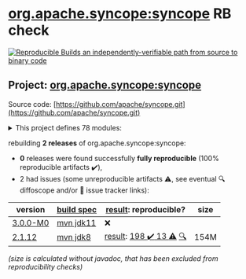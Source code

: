 [org.apache.syncope:syncope](https://search.maven.org/artifact/org.apache.syncope/syncope/) RB check
=======

[![Reproducible Builds](https://reproducible-builds.org/images/logos/rb.svg) an independently-verifiable path from source to binary code](https://reproducible-builds.org/)

## Project: [org.apache.syncope:syncope](https://search.maven.org/artifact/org.apache.syncope/syncope/)

Source code: [https://github.com/apache/syncope.git](https://github.com/apache/syncope.git)

<details><summary>This project defines 78 modules:</summary>

* [org.apache.syncope.client:syncope-client-console](https://search.maven.org/artifact/org.apache.syncope.client/syncope-client-console/)
* [org.apache.syncope.client:syncope-client-enduser](https://search.maven.org/artifact/org.apache.syncope.client/syncope-client-enduser/)
* [org.apache.syncope.client:syncope-client-lib](https://search.maven.org/artifact/org.apache.syncope.client/syncope-client-lib/)
* [org.apache.syncope.common:syncope-common-lib](https://search.maven.org/artifact/org.apache.syncope.common/syncope-common-lib/)
* [org.apache.syncope.common:syncope-common-rest-api](https://search.maven.org/artifact/org.apache.syncope.common/syncope-common-rest-api/)
* [org.apache.syncope.core:syncope-core-logic](https://search.maven.org/artifact/org.apache.syncope.core/syncope-core-logic/)
* [org.apache.syncope.core:syncope-core-persistence-api](https://search.maven.org/artifact/org.apache.syncope.core/syncope-core-persistence-api/)
* [org.apache.syncope.core:syncope-core-persistence-jpa](https://search.maven.org/artifact/org.apache.syncope.core/syncope-core-persistence-jpa/)
* [org.apache.syncope.core:syncope-core-persistence-jpa-json](https://search.maven.org/artifact/org.apache.syncope.core/syncope-core-persistence-jpa-json/)
* [org.apache.syncope.core:syncope-core-provisioning-api](https://search.maven.org/artifact/org.apache.syncope.core/syncope-core-provisioning-api/)
* [org.apache.syncope.core:syncope-core-provisioning-java](https://search.maven.org/artifact/org.apache.syncope.core/syncope-core-provisioning-java/)
* [org.apache.syncope.core:syncope-core-rest-cxf](https://search.maven.org/artifact/org.apache.syncope.core/syncope-core-rest-cxf/)
* [org.apache.syncope.core:syncope-core-spring](https://search.maven.org/artifact/org.apache.syncope.core/syncope-core-spring/)
* [org.apache.syncope.core:syncope-core-workflow-api](https://search.maven.org/artifact/org.apache.syncope.core/syncope-core-workflow-api/)
* [org.apache.syncope.core:syncope-core-workflow-java](https://search.maven.org/artifact/org.apache.syncope.core/syncope-core-workflow-java/)
* [org.apache.syncope.ext.camel:syncope-ext-camel-client-console](https://search.maven.org/artifact/org.apache.syncope.ext.camel/syncope-ext-camel-client-console/)
* [org.apache.syncope.ext.camel:syncope-ext-camel-common-lib](https://search.maven.org/artifact/org.apache.syncope.ext.camel/syncope-ext-camel-common-lib/)
* [org.apache.syncope.ext.camel:syncope-ext-camel-logic](https://search.maven.org/artifact/org.apache.syncope.ext.camel/syncope-ext-camel-logic/)
* [org.apache.syncope.ext.camel:syncope-ext-camel-persistence-api](https://search.maven.org/artifact/org.apache.syncope.ext.camel/syncope-ext-camel-persistence-api/)
* [org.apache.syncope.ext.camel:syncope-ext-camel-persistence-jpa](https://search.maven.org/artifact/org.apache.syncope.ext.camel/syncope-ext-camel-persistence-jpa/)
* [org.apache.syncope.ext.camel:syncope-ext-camel-provisioning](https://search.maven.org/artifact/org.apache.syncope.ext.camel/syncope-ext-camel-provisioning/)
* [org.apache.syncope.ext.camel:syncope-ext-camel-provisioning-api](https://search.maven.org/artifact/org.apache.syncope.ext.camel/syncope-ext-camel-provisioning-api/)
* [org.apache.syncope.ext.camel:syncope-ext-camel-rest-api](https://search.maven.org/artifact/org.apache.syncope.ext.camel/syncope-ext-camel-rest-api/)
* [org.apache.syncope.ext.camel:syncope-ext-camel-rest-cxf](https://search.maven.org/artifact/org.apache.syncope.ext.camel/syncope-ext-camel-rest-cxf/)
* [org.apache.syncope.ext.elasticsearch:syncope-ext-elasticsearch-client](https://search.maven.org/artifact/org.apache.syncope.ext.elasticsearch/syncope-ext-elasticsearch-client/)
* [org.apache.syncope.ext.elasticsearch:syncope-ext-elasticsearch-persistence-jpa](https://search.maven.org/artifact/org.apache.syncope.ext.elasticsearch/syncope-ext-elasticsearch-persistence-jpa/)
* [org.apache.syncope.ext.elasticsearch:syncope-ext-elasticsearch-provisioning-java](https://search.maven.org/artifact/org.apache.syncope.ext.elasticsearch/syncope-ext-elasticsearch-provisioning-java/)
* [org.apache.syncope.ext.flowable:syncope-ext-flowable-bpmn](https://search.maven.org/artifact/org.apache.syncope.ext.flowable/syncope-ext-flowable-bpmn/)
* [org.apache.syncope.ext.flowable:syncope-ext-flowable-client-console](https://search.maven.org/artifact/org.apache.syncope.ext.flowable/syncope-ext-flowable-client-console/)
* [org.apache.syncope.ext.flowable:syncope-ext-flowable-client-enduser](https://search.maven.org/artifact/org.apache.syncope.ext.flowable/syncope-ext-flowable-client-enduser/)
* [org.apache.syncope.ext.flowable:syncope-ext-flowable-common-lib](https://search.maven.org/artifact/org.apache.syncope.ext.flowable/syncope-ext-flowable-common-lib/)
* [org.apache.syncope.ext.flowable:syncope-ext-flowable-logic](https://search.maven.org/artifact/org.apache.syncope.ext.flowable/syncope-ext-flowable-logic/)
* [org.apache.syncope.ext.flowable:syncope-ext-flowable-rest-api](https://search.maven.org/artifact/org.apache.syncope.ext.flowable/syncope-ext-flowable-rest-api/)
* [org.apache.syncope.ext.flowable:syncope-ext-flowable-rest-cxf](https://search.maven.org/artifact/org.apache.syncope.ext.flowable/syncope-ext-flowable-rest-cxf/)
* [org.apache.syncope.ext.oidcclient:syncope-ext-oidcclient-agent](https://search.maven.org/artifact/org.apache.syncope.ext.oidcclient/syncope-ext-oidcclient-agent/)
* [org.apache.syncope.ext.oidcclient:syncope-ext-oidcclient-client-console](https://search.maven.org/artifact/org.apache.syncope.ext.oidcclient/syncope-ext-oidcclient-client-console/)
* [org.apache.syncope.ext.oidcclient:syncope-ext-oidcclient-client-enduser](https://search.maven.org/artifact/org.apache.syncope.ext.oidcclient/syncope-ext-oidcclient-client-enduser/)
* [org.apache.syncope.ext.oidcclient:syncope-ext-oidcclient-common-lib](https://search.maven.org/artifact/org.apache.syncope.ext.oidcclient/syncope-ext-oidcclient-common-lib/)
* [org.apache.syncope.ext.oidcclient:syncope-ext-oidcclient-logic](https://search.maven.org/artifact/org.apache.syncope.ext.oidcclient/syncope-ext-oidcclient-logic/)
* [org.apache.syncope.ext.oidcclient:syncope-ext-oidcclient-persistence-api](https://search.maven.org/artifact/org.apache.syncope.ext.oidcclient/syncope-ext-oidcclient-persistence-api/)
* [org.apache.syncope.ext.oidcclient:syncope-ext-oidcclient-persistence-jpa](https://search.maven.org/artifact/org.apache.syncope.ext.oidcclient/syncope-ext-oidcclient-persistence-jpa/)
* [org.apache.syncope.ext.oidcclient:syncope-ext-oidcclient-provisioning-api](https://search.maven.org/artifact/org.apache.syncope.ext.oidcclient/syncope-ext-oidcclient-provisioning-api/)
* [org.apache.syncope.ext.oidcclient:syncope-ext-oidcclient-provisioning-java](https://search.maven.org/artifact/org.apache.syncope.ext.oidcclient/syncope-ext-oidcclient-provisioning-java/)
* [org.apache.syncope.ext.oidcclient:syncope-ext-oidcclient-rest-api](https://search.maven.org/artifact/org.apache.syncope.ext.oidcclient/syncope-ext-oidcclient-rest-api/)
* [org.apache.syncope.ext.oidcclient:syncope-ext-oidcclient-rest-cxf](https://search.maven.org/artifact/org.apache.syncope.ext.oidcclient/syncope-ext-oidcclient-rest-cxf/)
* [org.apache.syncope.ext.saml2sp:syncope-ext-saml2sp-agent](https://search.maven.org/artifact/org.apache.syncope.ext.saml2sp/syncope-ext-saml2sp-agent/)
* [org.apache.syncope.ext.saml2sp:syncope-ext-saml2sp-client-console](https://search.maven.org/artifact/org.apache.syncope.ext.saml2sp/syncope-ext-saml2sp-client-console/)
* [org.apache.syncope.ext.saml2sp:syncope-ext-saml2sp-client-enduser](https://search.maven.org/artifact/org.apache.syncope.ext.saml2sp/syncope-ext-saml2sp-client-enduser/)
* [org.apache.syncope.ext.saml2sp:syncope-ext-saml2sp-common-lib](https://search.maven.org/artifact/org.apache.syncope.ext.saml2sp/syncope-ext-saml2sp-common-lib/)
* [org.apache.syncope.ext.saml2sp:syncope-ext-saml2sp-logic](https://search.maven.org/artifact/org.apache.syncope.ext.saml2sp/syncope-ext-saml2sp-logic/)
* [org.apache.syncope.ext.saml2sp:syncope-ext-saml2sp-persistence-api](https://search.maven.org/artifact/org.apache.syncope.ext.saml2sp/syncope-ext-saml2sp-persistence-api/)
* [org.apache.syncope.ext.saml2sp:syncope-ext-saml2sp-persistence-jpa](https://search.maven.org/artifact/org.apache.syncope.ext.saml2sp/syncope-ext-saml2sp-persistence-jpa/)
* [org.apache.syncope.ext.saml2sp:syncope-ext-saml2sp-provisioning-api](https://search.maven.org/artifact/org.apache.syncope.ext.saml2sp/syncope-ext-saml2sp-provisioning-api/)
* [org.apache.syncope.ext.saml2sp:syncope-ext-saml2sp-provisioning-java](https://search.maven.org/artifact/org.apache.syncope.ext.saml2sp/syncope-ext-saml2sp-provisioning-java/)
* [org.apache.syncope.ext.saml2sp:syncope-ext-saml2sp-rest-api](https://search.maven.org/artifact/org.apache.syncope.ext.saml2sp/syncope-ext-saml2sp-rest-api/)
* [org.apache.syncope.ext.saml2sp:syncope-ext-saml2sp-rest-cxf](https://search.maven.org/artifact/org.apache.syncope.ext.saml2sp/syncope-ext-saml2sp-rest-cxf/)
* [org.apache.syncope.ext.scimv2:syncope-ext-scimv2-client-console](https://search.maven.org/artifact/org.apache.syncope.ext.scimv2/syncope-ext-scimv2-client-console/)
* [org.apache.syncope.ext.scimv2:syncope-ext-scimv2-common-lib](https://search.maven.org/artifact/org.apache.syncope.ext.scimv2/syncope-ext-scimv2-common-lib/)
* [org.apache.syncope.ext.scimv2:syncope-ext-scimv2-logic](https://search.maven.org/artifact/org.apache.syncope.ext.scimv2/syncope-ext-scimv2-logic/)
* [org.apache.syncope.ext.scimv2:syncope-ext-scimv2-rest-api](https://search.maven.org/artifact/org.apache.syncope.ext.scimv2/syncope-ext-scimv2-rest-api/)
* [org.apache.syncope.ext.scimv2:syncope-ext-scimv2-rest-cxf](https://search.maven.org/artifact/org.apache.syncope.ext.scimv2/syncope-ext-scimv2-rest-cxf/)
* [org.apache.syncope.ext.scimv2:syncope-ext-scimv2-scim-rest-api](https://search.maven.org/artifact/org.apache.syncope.ext.scimv2/syncope-ext-scimv2-scim-rest-api/)
* [org.apache.syncope.ext.scimv2:syncope-ext-scimv2-scim-rest-cxf](https://search.maven.org/artifact/org.apache.syncope.ext.scimv2/syncope-ext-scimv2-scim-rest-cxf/)
* [org.apache.syncope.ext:syncope-ext-camel](https://search.maven.org/artifact/org.apache.syncope.ext/syncope-ext-camel/)
* [org.apache.syncope.ext:syncope-ext-elasticsearch](https://search.maven.org/artifact/org.apache.syncope.ext/syncope-ext-elasticsearch/)
* [org.apache.syncope.ext:syncope-ext-flowable](https://search.maven.org/artifact/org.apache.syncope.ext/syncope-ext-flowable/)
* [org.apache.syncope.ext:syncope-ext-oidcclient](https://search.maven.org/artifact/org.apache.syncope.ext/syncope-ext-oidcclient/)
* [org.apache.syncope.ext:syncope-ext-saml2sp](https://search.maven.org/artifact/org.apache.syncope.ext/syncope-ext-saml2sp/)
* [org.apache.syncope.ext:syncope-ext-scimv2](https://search.maven.org/artifact/org.apache.syncope.ext/syncope-ext-scimv2/)
* [org.apache.syncope.ext:syncope-ext-swagger-ui](https://search.maven.org/artifact/org.apache.syncope.ext/syncope-ext-swagger-ui/)
* [org.apache.syncope.fit:syncope-fit-build-tools](https://search.maven.org/artifact/org.apache.syncope.fit/syncope-fit-build-tools/)
* [org.apache.syncope:syncope](https://search.maven.org/artifact/org.apache.syncope/syncope/)
* [org.apache.syncope:syncope-archetype](https://search.maven.org/artifact/org.apache.syncope/syncope-archetype/)
* [org.apache.syncope:syncope-client](https://search.maven.org/artifact/org.apache.syncope/syncope-client/)
* [org.apache.syncope:syncope-common](https://search.maven.org/artifact/org.apache.syncope/syncope-common/)
* [org.apache.syncope:syncope-core](https://search.maven.org/artifact/org.apache.syncope/syncope-core/)
* [org.apache.syncope:syncope-ext](https://search.maven.org/artifact/org.apache.syncope/syncope-ext/)
* [org.apache.syncope:syncope-fit](https://search.maven.org/artifact/org.apache.syncope/syncope-fit/)
</details>

rebuilding **2 releases** of org.apache.syncope:syncope:
- **0** releases were found successfully **fully reproducible** (100% reproducible artifacts :heavy_check_mark:),
- 2 had issues (some unreproducible artifacts :warning:, see eventual :mag: diffoscope and/or :memo: issue tracker links):

| version | [build spec](/BUILDSPEC.md) | [result](https://reproducible-builds.org/docs/jvm/): reproducible? | size |
| -- | --------- | ------ | -- |
| [3.0.0-M0](https://search.maven.org/artifact/org.apache.syncope/syncope/3.0.0-M0/pom) | [mvn jdk11](syncope-3.0.0-M0.buildspec) | :x: |  |
| [2.1.12](https://search.maven.org/artifact/org.apache.syncope/syncope/2.1.12/pom) | [mvn jdk8](syncope-2.1.12.buildspec) | [result](syncope-2.1.12.buildinfo): [198 :heavy_check_mark:  13 :warning:](syncope-2.1.12.buildcompare) [:mag:](syncope-2.1.12.diffoscope) | 154M |

<i>(size is calculated without javadoc, that has been excluded from reproducibility checks)</i>
